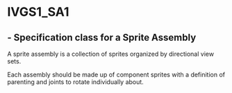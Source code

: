 # IVGS1_SA1 
## - Specification class for a Sprite Assembly

A sprite assembly is a collection of sprites organized by directional view sets.

Each assembly should be made up of component sprites with a definition of parenting and joints to rotate individually about.
